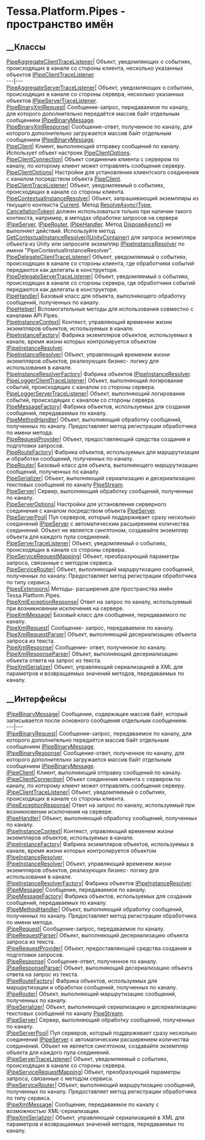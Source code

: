 # Tessa.Platform.Pipes - пространство имён
## __Классы
[PipeAggregateClientTraceListener](T_Tessa_Platform_Pipes_PipeAggregateClientTraceListener.htm)|
Объект, уведомляющих о событиях, происходящих в канале со стороны клиента,
несколько указанных объектов
[IPipeClientTraceListener](T_Tessa_Platform_Pipes_IPipeClientTraceListener.htm).  
---|---  
[PipeAggregateServerTraceListener](T_Tessa_Platform_Pipes_PipeAggregateServerTraceListener.htm)|
Объект, уведомляющих о событиях, происходящих в канале со стороны сервера,
несколько указанных объектов
[IPipeServerTraceListener](T_Tessa_Platform_Pipes_IPipeServerTraceListener.htm).  
[PipeBinaryXmlRequest](T_Tessa_Platform_Pipes_PipeBinaryXmlRequest.htm)|
Сообщение-запрос, передаваемое по каналу, для которого дополнительно
передаётся массив байт отдельным сообщением
[IPipeBinaryMessage](T_Tessa_Platform_Pipes_IPipeBinaryMessage.htm).  
[PipeBinaryXmlResponse](T_Tessa_Platform_Pipes_PipeBinaryXmlResponse.htm)|
Сообщение-ответ, полученное по каналу, для которого дополнительно загружается
массив байт отдельным сообщением
[IPipeBinaryMessage](T_Tessa_Platform_Pipes_IPipeBinaryMessage.htm).  
[PipeClient](T_Tessa_Platform_Pipes_PipeClient.htm)|  Клиент, выполняющий
отправку сообщений по каналу. Использует объект настроек
[PipeClientOptions](T_Tessa_Platform_Pipes_PipeClientOptions.htm).  
[PipeClientConnection](T_Tessa_Platform_Pipes_PipeClientConnection.htm)|
Объект соединения клиента с сервером по каналу, по которому клиент может
отправлять сообщения серверу.  
[PipeClientOptions](T_Tessa_Platform_Pipes_PipeClientOptions.htm)|  Настройки
для установления клиентского соединения с каналом посредством объекта
[PipeClient](T_Tessa_Platform_Pipes_PipeClient.htm).  
[PipeClientTraceListener](T_Tessa_Platform_Pipes_PipeClientTraceListener.htm)|
Объект, уведомляемый о событиях, происходящих в канале со стороны клиента.  
[PipeContextualInstanceResolver](T_Tessa_Platform_Pipes_PipeContextualInstanceResolver.htm)|
Объект, запрашивающий экземпляры из текущего контекста
[Current](P_Tessa_Platform_Pipes_PipeInstanceContext_Current.htm). Метод
[ResolveAsync(Type,
CancellationToken)](M_Tessa_Platform_Pipes_PipeContextualInstanceResolver_ResolveAsync.htm)
должен использоваться только при наличии такого контекста, например, в методах
обработки запросов на сервере
[IPipeServer](T_Tessa_Platform_Pipes_IPipeServer.htm),
[IPipeRouter](T_Tessa_Platform_Pipes_IPipeRouter.htm),
[IPipeHandler](T_Tessa_Platform_Pipes_IPipeHandler.htm). Метод
[DisposeAsync()](M_Tessa_Platform_Pipes_PipeContextualInstanceResolver_DisposeAsync.htm)
не выполняет действий. Используйте метод
[GetContextualInstanceResolver(IUnityContainer)](M_Tessa_Platform_Pipes_PipesExtensions_GetContextualInstanceResolver.htm)
для запроса экземпляра объекта из Unity или запросите экземпляр
[IPipeInstanceResolver](T_Tessa_Platform_Pipes_IPipeInstanceResolver.htm) по
имени "PipeContextualInstanceResolver".  
[PipeDelegateClientTraceListener](T_Tessa_Platform_Pipes_PipeDelegateClientTraceListener.htm)|
Объект, уведомляемый о событиях, происходящих в канале со стороны клиента, где
обработчики событий передаются как делегаты в конструкторе.  
[PipeDelegateServerTraceListener](T_Tessa_Platform_Pipes_PipeDelegateServerTraceListener.htm)|
Объект, уведомляемый о событиях, происходящих в канале со стороны сервера, где
обработчики событий передаются как делегаты в конструкторе.  
[PipeHandler](T_Tessa_Platform_Pipes_PipeHandler.htm)|  Базовый класс для
объекта, выполняющего обработку сообщений, полученных по каналу.  
[PipeHelper](T_Tessa_Platform_Pipes_PipeHelper.htm)|  Вспомогательные методы
для использования совместно с каналами API Pipes.  
[PipeInstanceContext](T_Tessa_Platform_Pipes_PipeInstanceContext.htm)|
Контекст, управляющий временем жизни экземпляров объектов, используемых в
канале.  
[PipeInstanceFactory](T_Tessa_Platform_Pipes_PipeInstanceFactory.htm)|
Фабрика экземпляров объектов, используемых в канале, время жизни которых
контролируется объектом
[IPipeInstanceResolver](T_Tessa_Platform_Pipes_IPipeInstanceResolver.htm).  
[PipeInstanceResolver](T_Tessa_Platform_Pipes_PipeInstanceResolver.htm)|
Объект, управляющий временем жизни экземпляров объектов, реализующих бизнес-
логику для использования в канале.  
[PipeInstanceResolverFactory](T_Tessa_Platform_Pipes_PipeInstanceResolverFactory.htm)|
Фабрика объектов
[IPipeInstanceResolver](T_Tessa_Platform_Pipes_IPipeInstanceResolver.htm).  
[PipeLoggerClientTraceListener](T_Tessa_Platform_Pipes_PipeLoggerClientTraceListener.htm)|
Объект, выполняющий логирование событий, происходящих с каналом со стороны
сервера.  
[PipeLoggerServerTraceListener](T_Tessa_Platform_Pipes_PipeLoggerServerTraceListener.htm)|
Объект, выполняющий логирование событий, происходящих с каналом со стороны
сервера.  
[PipeMessageFactory](T_Tessa_Platform_Pipes_PipeMessageFactory.htm)|  Фабрика
объектов, используемых для создания сообщений, передаваемых по каналу.  
[PipeMethodHandler](T_Tessa_Platform_Pipes_PipeMethodHandler.htm)|  Объект,
выполняющий обработку сообщений, полученных по каналу. Предоставляет метод
регистрации обработчика по имени метода.  
[PipeRequestProvider](T_Tessa_Platform_Pipes_PipeRequestProvider.htm)|
Объект, предоставляющий средства создания и подготовки запросов.  
[PipeRouteFactory](T_Tessa_Platform_Pipes_PipeRouteFactory.htm)|  Фабрика
объектов, используемых для маршрутизации и обработки сообщений, полученных по
каналу.  
[PipeRouter](T_Tessa_Platform_Pipes_PipeRouter.htm)|  Базовый класс для
объекта, выполняющего маршрутизацию сообщений, полученных по каналу.  
[PipeSerializer](T_Tessa_Platform_Pipes_PipeSerializer.htm)|  Объект,
выполняющий сериализацию и десериализацию текстовых сообщений по каналу
[PipeStream](https://learn.microsoft.com/dotnet/api/system.io.pipes.pipestream).  
[PipeServer](T_Tessa_Platform_Pipes_PipeServer.htm)|  Сервер, выполняющий
обработку сообщений, полученных по каналу.  
[PipeServerOptions](T_Tessa_Platform_Pipes_PipeServerOptions.htm)|  Настройки
для установления серверного соединения с каналом посредством объекта
[PipeServer](T_Tessa_Platform_Pipes_PipeServer.htm).  
[PipeServerPool](T_Tessa_Platform_Pipes_PipeServerPool.htm)|  Пул серверов,
который поддерживает сразу несколько соединений
[IPipeServer](T_Tessa_Platform_Pipes_IPipeServer.htm) с автоматическим
расширением количества соединений. Объект не является синглтоном, создавайте
экземпляр объекта для каждого пула соединений.  
[PipeServerTraceListener](T_Tessa_Platform_Pipes_PipeServerTraceListener.htm)|
Объект, уведомляемый о событиях, происходящих в канале со стороны сервера.  
[PipeServiceRequestMapping](T_Tessa_Platform_Pipes_PipeServiceRequestMapping.htm)|
Объект, преобразующий параметры запроса, связанные с методом сервиса.  
[PipeServiceRouter](T_Tessa_Platform_Pipes_PipeServiceRouter.htm)|  Объект,
выполняющий маршрутизацию сообщений, полученных по каналу. Предоставляет метод
регистрации обработчика по типу сервиса.  
[PipesExtensions](T_Tessa_Platform_Pipes_PipesExtensions.htm)|  Методы-
расширения для пространства имён Tessa.Platform.Pipes.  
[PipeXmlExceptionResponse](T_Tessa_Platform_Pipes_PipeXmlExceptionResponse.htm)|
Ответ на запрос по каналу, используемый при возникновении исключения на
сервере.  
[PipeXmlMessage](T_Tessa_Platform_Pipes_PipeXmlMessage.htm)|  Базовый класс
для сообщения, передаваемого по каналу.  
[PipeXmlRequest](T_Tessa_Platform_Pipes_PipeXmlRequest.htm)|  Сообщение-
запрос, передаваемое по каналу.  
[PipeXmlRequestParser](T_Tessa_Platform_Pipes_PipeXmlRequestParser.htm)|
Объект, выполняющий десериализацию объекта запроса из текста.  
[PipeXmlResponse](T_Tessa_Platform_Pipes_PipeXmlResponse.htm)|  Сообщение-
ответ, полученное по каналу.  
[PipeXmlResponseParser](T_Tessa_Platform_Pipes_PipeXmlResponseParser.htm)|
Объект, выполняющий десериализацию объекта ответа на запрос из текста.  
[PipeXmlSerializer](T_Tessa_Platform_Pipes_PipeXmlSerializer.htm)|  Объект,
управляющий сериализацией в XML для параметров и возвращаемых значений
методов, передаваемых по каналу.  
## __Интерфейсы
[IPipeBinaryMessage](T_Tessa_Platform_Pipes_IPipeBinaryMessage.htm)|
Сообщение, содержащее массив байт, который записывается после основного
сообщения отдельным сообщением.  
---|---  
[IPipeBinaryRequest](T_Tessa_Platform_Pipes_IPipeBinaryRequest.htm)|
Сообщение-запрос, передаваемое по каналу, для которого дополнительно
передаётся массив байт отдельным сообщением
[IPipeBinaryMessage](T_Tessa_Platform_Pipes_IPipeBinaryMessage.htm).  
[IPipeBinaryResponse](T_Tessa_Platform_Pipes_IPipeBinaryResponse.htm)|
Сообщение-ответ, полученное по каналу, для которого дополнительно загружается
массив байт отдельным сообщением
[IPipeBinaryMessage](T_Tessa_Platform_Pipes_IPipeBinaryMessage.htm).  
[IPipeClient](T_Tessa_Platform_Pipes_IPipeClient.htm)|  Клиент, выполняющий
отправку сообщений по каналу.  
[IPipeClientConnection](T_Tessa_Platform_Pipes_IPipeClientConnection.htm)|
Объект соединения клиента с сервером по каналу, по которому клиент может
отправлять сообщения серверу.  
[IPipeClientTraceListener](T_Tessa_Platform_Pipes_IPipeClientTraceListener.htm)|
Объект, уведомляемый о событиях, происходящих в канале со стороны клиента.  
[IPipeExceptionResponse](T_Tessa_Platform_Pipes_IPipeExceptionResponse.htm)|
Ответ на запрос по каналу, используемый при возникновении исключения на
сервере.  
[IPipeHandler](T_Tessa_Platform_Pipes_IPipeHandler.htm)|  Объект, выполняющий
обработку сообщений, полученных по каналу.  
[IPipeInstanceContext](T_Tessa_Platform_Pipes_IPipeInstanceContext.htm)|
Контекст, управляющий временем жизни экземпляров объектов, используемых в
канале.  
[IPipeInstanceFactory](T_Tessa_Platform_Pipes_IPipeInstanceFactory.htm)|
Фабрика экземпляров объектов, используемых в канале, время жизни которых
контролируется объектом
[IPipeInstanceResolver](T_Tessa_Platform_Pipes_IPipeInstanceResolver.htm).  
[IPipeInstanceResolver](T_Tessa_Platform_Pipes_IPipeInstanceResolver.htm)|
Объект, управляющий временем жизни экземпляров объектов, реализующих бизнес-
логику для использования в канале.  
[IPipeInstanceResolverFactory](T_Tessa_Platform_Pipes_IPipeInstanceResolverFactory.htm)|
Фабрика объектов
[IPipeInstanceResolver](T_Tessa_Platform_Pipes_IPipeInstanceResolver.htm).  
[IPipeMessage](T_Tessa_Platform_Pipes_IPipeMessage.htm)|  Сообщение,
передаваемое по каналу.  
[IPipeMessageFactory](T_Tessa_Platform_Pipes_IPipeMessageFactory.htm)|
Фабрика объектов, используемых для создания сообщений, передаваемых по каналу.  
[IPipeMethodHandler](T_Tessa_Platform_Pipes_IPipeMethodHandler.htm)|  Объект,
выполняющий обработку сообщений, полученных по каналу. Предоставляет метод
регистрации обработчика по имени метода.  
[IPipeRequest](T_Tessa_Platform_Pipes_IPipeRequest.htm)|  Сообщение-запрос,
передаваемое по каналу.  
[IPipeRequestParser](T_Tessa_Platform_Pipes_IPipeRequestParser.htm)|  Объект,
выполняющий десериализацию объекта запроса из текста.  
[IPipeRequestProvider](T_Tessa_Platform_Pipes_IPipeRequestProvider.htm)|
Объект, предоставляющий средства создания и подготовки запросов.  
[IPipeResponse](T_Tessa_Platform_Pipes_IPipeResponse.htm)|  Сообщение-ответ,
полученное по каналу.  
[IPipeResponseParser](T_Tessa_Platform_Pipes_IPipeResponseParser.htm)|
Объект, выполняющий десериализацию объекта ответа на запрос из текста.  
[IPipeRouteFactory](T_Tessa_Platform_Pipes_IPipeRouteFactory.htm)|  Фабрика
объектов, используемых для маршрутизации и обработки сообщений, полученных по
каналу.  
[IPipeRouter](T_Tessa_Platform_Pipes_IPipeRouter.htm)|  Объект, выполняющий
маршрутизацию сообщений, полученных по каналу.  
[IPipeSerializer](T_Tessa_Platform_Pipes_IPipeSerializer.htm)|  Объект,
выполняющий сериализацию и десериализацию текстовых сообщений по каналу
[PipeStream](https://learn.microsoft.com/dotnet/api/system.io.pipes.pipestream).  
[IPipeServer](T_Tessa_Platform_Pipes_IPipeServer.htm)|  Сервер, выполняющий
обработку сообщений, полученных по каналу.  
[IPipeServerPool](T_Tessa_Platform_Pipes_IPipeServerPool.htm)|  Пул серверов,
который поддерживает сразу несколько соединений
[IPipeServer](T_Tessa_Platform_Pipes_IPipeServer.htm) с автоматическим
расширением количества соединений. Объект не является синглтоном, создавайте
экземпляр объекта для каждого пула соединений.  
[IPipeServerTraceListener](T_Tessa_Platform_Pipes_IPipeServerTraceListener.htm)|
Объект, уведомляемый о событиях, происходящих в канале со стороны сервера.  
[IPipeServiceRequestMapping](T_Tessa_Platform_Pipes_IPipeServiceRequestMapping.htm)|
Объект, преобразующий параметры запроса, связанные с методом сервиса.  
[IPipeServiceRouter](T_Tessa_Platform_Pipes_IPipeServiceRouter.htm)|  Объект,
выполняющий маршрутизацию сообщений, полученных по каналу. Предоставляет метод
регистрации обработчика по типу сервиса.  
[IPipeXmlMessage](T_Tessa_Platform_Pipes_IPipeXmlMessage.htm)|  Сообщение,
передаваемое по каналу с возможностью XML-сериализации.  
[IPipeXmlSerializer](T_Tessa_Platform_Pipes_IPipeXmlSerializer.htm)|  Объект,
управляющий сериализацией в XML для параметров и возвращаемых значений
методов, передаваемых по каналу.
